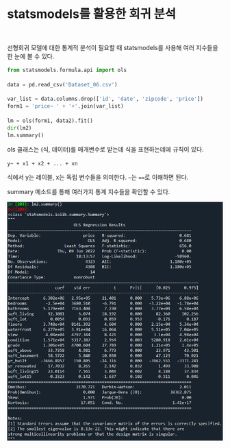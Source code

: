 # statsmodels를 활용한 회귀 분석

<br>

선형회귀 모델에 대한 통계적 분석이 필요할 때 statsmodels를 사용해 여러 지수들을 한 눈에 볼 수 있다.

```python
from statsmodels.formula.api import ols

data = pd.read_csv('Dataset_06.csv')

var_list = data.columns.drop(['id', 'date', 'zipcode', 'price'])
form1 = 'price~ ' + '+'.join(var_list)

lm = ols(form1, data2).fit()
dir(lm2)
lm.summary()
```

ols 클래스는 (식, 데이터)를 매개변수로 받는데 식을 표현하는데에 규칙이 있다.

``y~ + x1 + x2 + ... + xn``

식에서 y는 레이블, x는 독립 변수들을 의미한다. `~`는 `==`로 이해하면 된다.

summary 메소드를 통해 여러가지 통계 지수들을 확인할 수 있다.

![summary 이미지](https://github.com/Cheolyong-Kim/TIL/blob/master/%EA%B8%B0%ED%83%80/%ED%9A%8C%EA%B7%80%20%EB%B6%84%EC%84%9D%20image/i1.png?raw=true)